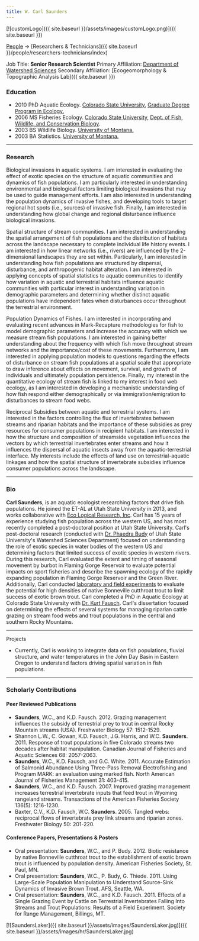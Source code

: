 ```yaml
---
title: W. Carl Saunders
---
```


[![customLogo]({{ site.baseurl }}/assets/images/customLogo.png)]({{ site.baseurl }})

[People]({{site.baseurl}}/people/index) -> [Researchers & Technicians]({{ site.baseurl }}/people/researchers-technicians/index)

Job Title: **Senior Research Scientist**
Primary Affiliation: [Department of Watershed Sciences](http://qcnr.usu.edu/wats/)
Secondary Affiliation: [Ecogeomorphology & Topographic Analysis Lab]({{ site.baseurl }})

### Education

- 2010 PhD Aquatic Ecology. [Colorado State University](http://www.colostate.edu/), [Graduate Degree Program in Ecology](http://www.ecology.colostate.edu/)[.](http://www.colostate.edu/)
- 2006 MS Fisheries Ecology. [Colorado State University](http://www.colostate.edu/), [Dept. of Fish, Wildlife, and Conservation Biology](http://warnercnr.colostate.edu/).
- 2003 BS Wildlife Biology. [University of Montana.](http://www.umt.edu/)
- 2003 BA Statistics. [University of Montana.](http://www.umt.edu/)

------

### Research

Biological invasions in aquatic systems. I am interested in evaluating the effect of exotic species on the structure of aquatic communities and dynamics of fish populations. I am particularly interested in understanding environmental and biological factors limiting biological invasions that may be used to guide management efforts. I am also interested in understanding the population dynamics of invasive fishes, and developing tools to target regional hot spots (i.e., sources) of invasive fish. Finally, I am interested in understanding how global change and regional disturbance influence biological invasions.

Spatial structure of stream communities. I am interested in understanding the spatial arrangement of fish populations and the distribution of habitats across the landscape necessary to complete individual life history events. I am interested in how linear networks (i.e., rivers) are influenced by the 2-dimensional landscapes they are set within. Particularly, I am interested in understanding how fish populations are structured by dispersal, disturbance, and anthropogenic habitat alteration. I am interested in applying concepts of spatial statistics to aquatic communities to identify how variation in aquatic and terrestrial habitats influence aquatic communities with particular interest in understanding variation in demographic parameters and determining whether distinct aquatic populations have independent fates when disturbances occur throughout the terrestrial environment.

Population Dynamics of Fishes. I am interested in incorporating and evaluating recent advances in Mark-Recapture methodologies for fish to model demographic parameters and increase the accuracy with which we measure stream fish populations. I am interested in gaining better understanding about the frequency with which fish move throughout stream networks and the importance/cost of these movements. Furthermore, I am interested in applying population models to questions regarding the effects of disturbance on stream fish populations at a spatial scale that appropriate to draw inference about effects on movement, survival, and growth of individuals and ultimately population persistence. Finally, my interest in the quantitative ecology of stream fish is linked to my interest in food web ecology, as I am interested in developing a mechanistic understanding of how fish respond either demographically or via immigration/emigration to disturbances to stream food webs. 

Reciprocal Subsidies between aquatic and terrestrial systems. I am interested in the factors controlling the flux of invertebrates between streams and riparian habitats and the importance of these subsidies as prey resources for consumer populations in recipient habitats. I am interested in how the structure and composition of streamside vegetation influences the vectors by which terrestrial invertebrates enter streams and how it influences the dispersal of aquatic insects away from the aquatic-terrestrial interface. My interests include the effects of land use on terrestrial-aquatic linkages and how the spatial structure of invertebrate subsidies influence consumer populations across the landscape.

 

------

### Bio

**Carl Saunders**, is an aquatic ecologist researching factors that drive fish populations.  He joined the ET-AL at Utah State University in 2013, and works collaborative with [Eco Logical Research, Inc](http://www.ecologicalresearch.net/).  Carl has 15 years of experience studying fish population across the western US, and has most recently completed a post-doctoral position at Utah State University.  Carl's post-doctoral research (conducted with [Dr. Phaedra Budy](http://qcnr.usu.edu/wats//htm/directory-plugin/memberID=771) of Utah State University's Watershed Sciences Department) focused on understanding the role of exotic species in water bodies of the western US and determining factors that limited success of exotic species in western rivers.  During this research, Carl evaluated the extent and timing of seasonal movement by burbot in Flaming Gorge Reservoir to evaluate potential impacts on sport fisheries and describe the spawning ecology of the rapidly expanding population in Flaming Gorge Reservoir and the Green River.  Additionally, Carl conducted [laboratory and field experiments](http://www.usu.edu/fel/research/righthand-fork/) to evaluate the potential for high densities of native Bonneville cutthroat trout to limit success of exotic brown trout.  Carl completed a PhD in Aquatic Ecology at Colorado State University with [Dr. Kurt Fausch](http://warnercnr.colostate.edu/~kurtf/).  Carl's dissertation focused on determining the effects of several systems for managing riparian cattle grazing on stream food webs and trout populations in the central and southern Rocky Mountains.   

------

Projects

- Currently, Carl is working to integrate data on fish populations, fluvial structure, and water temperatures in the John Day Basin in Eastern Oregon to understand factors driving spatial variation in fish populations.

------

### Scholarly Contributions

#### Peer Reviewed Publications

- **Saunders**, W.C., and K.D. Fausch. 2012. Grazing management influences the subsidy of terrestrial prey to trout in central Rocky Mountain streams (USA). Freshwater Biology 57: 1512-1529.
- Shannon L.W., C. Gowan, K.D. Fausch, J.G. Harris, and W.C. **Saunders**. 2011. Response of trout populations in five Colorado streams two decades after habitat manipulation. Canadian Journal of Fisheries and Aquatic Sciences 68: 2057-2063.
- **Saunders**, W.C., K.D. Fausch, and G.C. White. 2011. Accurate Estimation of Salmonid Abundance Using Three-Pass Removal Electrofishing and Program MARK: an evaluation using marked fish. North American Journal of Fisheries Management 31: 403-415.
- **Saunders**, W.C., and K.D. Fausch. 2007. Improved grazing management increases terrestrial invertebrate inputs that feed trout in Wyoming rangeland streams. Transactions of the American Fisheries Society 136(5): 1216-1230.
- Baxter, C.V., K.D. Fausch, W.C. **Saunders**. 2005. Tangled webs: reciprocal flows of invertebrate prey link streams and riparian zones. Freshwater Biology 50: 201-220.

#### Conference Papers, Presentations & Posters

- Oral presentation: **Saunders**, W.C., and P. Budy. 2012. Biotic resistance by native Bonneville cutthroat trout to the establishment of exotic brown trout is influenced by population density. American Fisheries Society, St. Paul, MN.
- Oral presentation: **Saunders**, W.C., P. Budy, G. Thiede. 2011. Using Large-Scale Population Manipulation to Understand Source-Sink Dynamics of Invasive Brown Trout. AFS, Seattle, WA.
- Oral presentation: **Saunders**, W.C., and K.D. Fausch. 2011. Effects of a Single Grazing Event by Cattle on Terrestrial Invertebrates Falling Into Streams and Trout Populations: Results of a Field Experiment. Society for Range Management, Billings, MT.

[![SaundersLaker]({{ site.baseurl }}/assets/images/SaundersLaker.jpg)]({{ site.baseurl }}/assets/images/hr/SaundersLaker.jpg)

